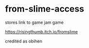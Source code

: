 # from-slime-access
stores link to game jam game

https://risingthumb.itch.io/fromslime

credited as obihen
